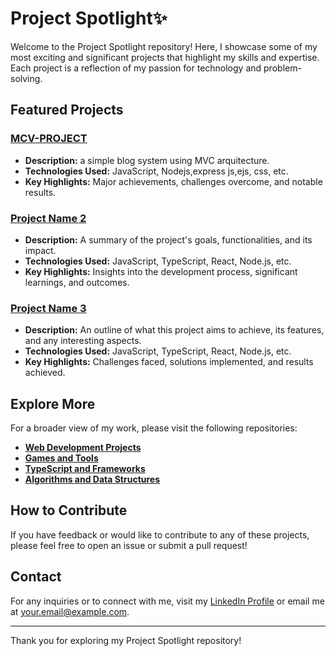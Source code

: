 # Project Spotlight✨

Welcome to the Project Spotlight repository! Here, I showcase some of my most exciting and significant projects that highlight my skills and expertise. Each project is a reflection of my passion for technology and problem-solving.

## Featured Projects

### [MCV-PROJECT](https://github.com/tpsousa/MVC-PROJECT)
- **Description:** a simple blog system using MVC arquitecture.
- **Technologies Used:** JavaScript, Nodejs,express js,ejs, css, etc.
- **Key Highlights:** Major achievements, challenges overcome, and notable results.

### [Project Name 2](https://github.com/username/project-name-2)
- **Description:** A summary of the project's goals, functionalities, and its impact.
- **Technologies Used:** JavaScript, TypeScript, React, Node.js, etc.
- **Key Highlights:** Insights into the development process, significant learnings, and outcomes.

### [Project Name 3](https://github.com/username/project-name-3)
- **Description:** An outline of what this project aims to achieve, its features, and any interesting aspects.
- **Technologies Used:** JavaScript, TypeScript, React, Node.js, etc.
- **Key Highlights:** Challenges faced, solutions implemented, and results achieved.

## Explore More

For a broader view of my work, please visit the following repositories:

- **[Web Development Projects](https://github.com/username/web-development-projects)**
- **[Games and Tools](https://github.com/username/games-and-tools)**
- **[TypeScript and Frameworks](https://github.com/username/typescript-and-frameworks)**
- **[Algorithms and Data Structures](https://github.com/username/algorithms-and-data-structures)**

## How to Contribute

If you have feedback or would like to contribute to any of these projects, please feel free to open an issue or submit a pull request!

## Contact

For any inquiries or to connect with me, visit my [LinkedIn Profile](https://linkedin.com/in/your-profile) or email me at [your.email@example.com](mailto:your.email@example.com).

---

Thank you for exploring my Project Spotlight repository!

